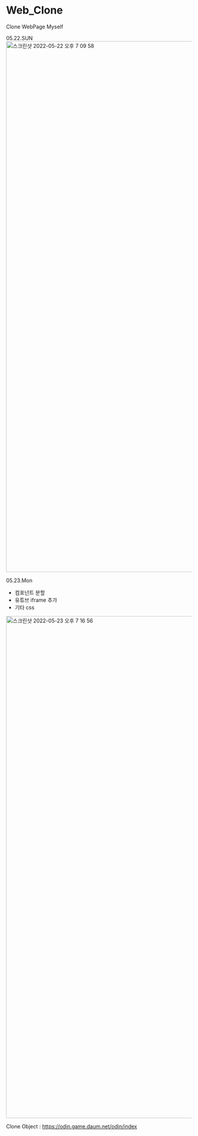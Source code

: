 # Web_Clone
Clone WebPage Myself
<br>

05.22.SUN
<img width="1437" alt="스크린샷 2022-05-22 오후 7 09 58" src="https://user-images.githubusercontent.com/101846817/169690471-76d0eb67-8c0d-40a6-ba6f-ed552508a7cf.png">
  
05.23.Mon
- 컴포넌트 분할
- 유튜브 iframe 추가
- 기타 css
<img width="1359" alt="스크린샷 2022-05-23 오후 7 16 56" src="https://user-images.githubusercontent.com/101846817/169798600-056cb6c8-8d04-40f1-b306-4854ba0f1c10.png">


Clone Object : https://odin.game.daum.net/odin/index

